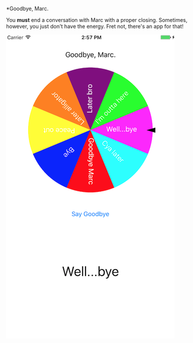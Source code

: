 *Goodbye, Marc.

You **must** end a conversation with Marc with a proper closing. Sometimes, however, you just don't have the energy. Fret not, there's an app for that!

![screenshot](https://github.com/matthewjselby/ByeMarc/blob/master/ByeMarc/gbm_screenshot.png)